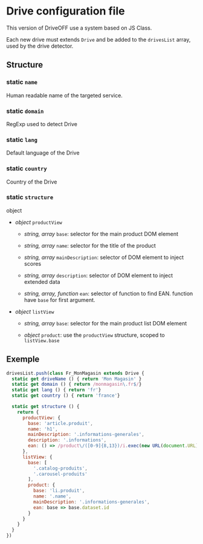 # Drive configuration file

This version of DriveOFF use a system based on JS Class.

Each new drive must extends `Drive` and be added to the `drivesList` array, used by the drive detector.

## Structure

### static `name`

Human readable name of the targeted service.

### static `domain`

RegExp used to detect Drive

### static `lang`

Default language of the Drive

### static `country`

Country of the Drive

### static `structure`

object 

* *object* `productView`
  
  * *string, array* `base`: selector for the main product DOM element
  
  * *string, array* `name`: selector for the title of the product
  
  * *string, array* `mainDescription`: selector of DOM element to inject scores 
  
  * *string, array* `description`: selector of DOM element to inject extended data
  
  * *string, array, function* `ean`: selector of function to find EAN. function have `base` for first argument.

* *object* `listView`
  
  * *string, array* `base`: selector for the main product list DOM element
  
  * *object* `product`: use the `productView` structure, scoped to `listView.base`

## Exemple

```js
drivesList.push(class Fr_MonMagasin extends Drive {
  static get driveName () { return 'Mon Magasin' }
  static get domain () { return /monmagasin\.fr$/}
  static get lang () { return 'fr'}
  static get country () { return 'france'}

  static get structure () { 
    return {
      productView: {
        base: 'article.produit',
        name: 'h1',
        mainDescription: '.informations-generales',
        description: '.informations',
        ean: () => /product\/([0-9]{8,13})/i.exec(new URL(document.URL).pathname)[1]
      },
      listView: {
        base: [
          '.catalog-produits',
          '.carousel-produits'
        ],
        product: {
          base: 'li.produit',
          name: '.name',
          mainDescription: '.informations-generales',
          ean: base => base.dataset.id
        }
      }
    }
  }
})
```
